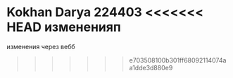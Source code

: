 Kokhan Darya 224403
<<<<<<< HEAD
измененияп
=======
изменения через вебб
>>>>>>> e703508100b301ff68092114074aa1dde3d880e9